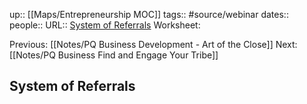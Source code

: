 up:: [[Maps/Entrepreneurship MOC]]
tags:: #source/webinar 
dates:: 
people:: 
URL:: [System of Referrals](https://app.searchie.io/watch/R9qpY6vp2Y)
Worksheet: 

Previous: [[Notes/PQ Business Development - Art of the Close]]
Next: [[Notes/PQ Business Find and Engage Your Tribe]]

## System of Referrals